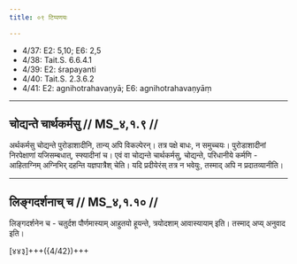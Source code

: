 ```yaml
---
title: ०९ टिप्पणयः

---
```

- 4/37: E2: 5,10; E6: 2,5
- 4/38: Tait.S. 6.6.4.1
- 4/39: E2: śrapayanti
- 4/40: Tait.S. 2.3.6.2
- 4/41: E2: agnihotrahavaṇyā; E6: agnihotrahavaṇyāṃ

____________________________________________


## चोद्यन्ते चार्थकर्मसु // MS_४,१.९ //

अर्थकर्मसु चोद्यन्ते पुरोडाशादीनि, तान्य् अपि विकल्पेरन्। तत्र पक्षे बाधः, न समुच्चयः। पुरोडाशादीनां निरपेक्षाणां यजिसम्बधात्, स्फ्यादीनां च। एवं वा चोद्यन्ते चार्थकर्मसु, चोद्यन्ते, परिधानीये कर्मणि - आहिताग्निम् अग्निभिर् दहन्ति यज्ञपात्रैश् चेति। यदि प्रदीयेरंस् तत्र न भवेयुः, तस्माद् अपि न प्रदातव्यानीति।

____________________________________________


## लिङ्गदर्शनाच् च // MS_४,१.१० //

लिङ्गदर्शनेन च - चतुर्दश पौर्णमास्याम् आहुतयो हूयन्ते, त्रयोदशाम् आवास्यायाम् इति। तस्माद् अप्य् अनुवाद इति।

[४४३]+++({4/42})+++